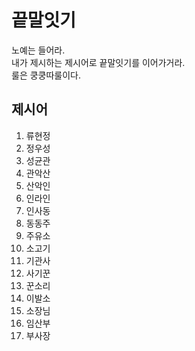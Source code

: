 # 끝말잇기
노예는 들어라. <br/>
내가 제시하는 제시어로 끝말잇기를 이어가거라.<br/>
룰은 쿵쿵따룰이다.


## 제시어
1. 류현정
2. 정우성
3. 성균관
4. 관악산
5. 산악인
6. 인라인
7. 인사동
8. 동동주
9. 주유소
10. 소고기
11. 기관사
12. 사기꾼
13. 꾼소리
14. 이발소
15. 소장님
16. 임산부
17. 부사장